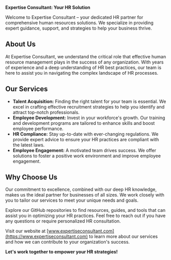 **Expertise Consultant: Your HR Solution**

Welcome to Expertise Consultant – your dedicated HR partner for comprehensive human resources solutions. We specialize in providing expert guidance, support, and strategies to help your business thrive.

## About Us

At Expertise Consultant, we understand the critical role that effective human resource management plays in the success of any organization. With years of experience and a deep understanding of HR best practices, our team is here to assist you in navigating the complex landscape of HR processes.

## Our Services

- **Talent Acquisition:** Finding the right talent for your team is essential. We excel in crafting effective recruitment strategies to help you identify and attract top-notch professionals.
- **Employee Development:** Invest in your workforce's growth. Our training and development programs are tailored to enhance skills and boost employee performance.
- **HR Compliance:** Stay up-to-date with ever-changing regulations. We provide expert advice to ensure your HR practices are compliant with the latest laws.
- **Employee Engagement:** A motivated team drives success. We offer solutions to foster a positive work environment and improve employee engagement.

## Why Choose Us

Our commitment to excellence, combined with our deep HR knowledge, makes us the ideal partner for businesses of all sizes. We work closely with you to tailor our services to meet your unique needs and goals.

Explore our GitHub repositories to find resources, guides, and tools that can assist you in optimizing your HR practices. Feel free to reach out if you have any questions or require personalized HR consultation.

Visit our website at [www.expertiseconsultant.com](https://www.expertiseconsultant.com) to learn more about our services and how we can contribute to your organization's success.

**Let's work together to empower your HR strategies!**

